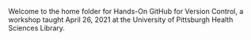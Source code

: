 Welcome to the home folder for Hands-On GitHub for Version Control, a workshop taught April 26, 2021 at the University of Pittsburgh Health Sciences Library.
